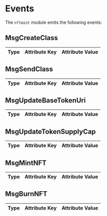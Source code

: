 # Events

The `nftmint` module emits the following events:

## MsgCreateClass

| Type | Attribute Key | Attribute Value |
| ---- | ------------- | --------------- |

## MsgSendClass

| Type | Attribute Key | Attribute Value |
| ---- | ------------- | --------------- |

## MsgUpdateBaseTokenUri

| Type | Attribute Key | Attribute Value |
| ---- | ------------- | --------------- |

## MsgUpdateTokenSupplyCap

| Type | Attribute Key | Attribute Value |
| ---- | ------------- | --------------- |

## MsgMintNFT

| Type | Attribute Key | Attribute Value |
| ---- | ------------- | --------------- |

## MsgBurnNFT

| Type | Attribute Key | Attribute Value |
| ---- | ------------- | --------------- |
